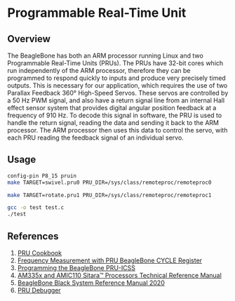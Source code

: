 # Programmable Real-Time Unit

## Overview

The BeagleBone has both an ARM processor running Linux and two Programmable Real-Time Units (PRUs). The PRUs have 32-bit cores which run independently of the ARM processor, therefore they can be programmed to respond quickly to inputs and produce very precisely timed outputs. This is necessary for our application, which requires the use of two Parallax Feedback 360° High-Speed Servos. These servos are controlled by a 50 Hz PWM signal, and also have a return signal line from an internal Hall effect sensor system that provides digital angular position feedback at a frequency of 910 Hz. To decode this signal in software, the PRU is used to handle the return signal, reading the data and sending it back to the ARM processor. The ARM processor then uses this data to control the servo, with each PRU reading the feedback signal of an individual servo.

## Usage

```bash
config-pin P8_15 pruin
make TARGET=swivel.pru0 PRU_DIR=/sys/class/remoteproc/remoteproc0
```

```bash
make TARGET=rotate.pru1 PRU_DIR=/sys/class/remoteproc/remoteproc1
```

```bash
gcc -o test test.c
./test
```

## References
1. [PRU Cookbook](https://beagleboard.org/static/prucookbook/)
2. [Frequency Measurement with PRU BeagleBone CYCLE Register](https://github.com/SuperEjik/frequency-measurement-with-PRU-BeagleBone-CYCLE-register-)
3. [Programming the BeagleBone PRU-ICSS](https://www.glennklockwood.com/embedded/beaglebone-pru.html)
4. [AM335x and AMIC110 Sitara™ Processors Technical Reference Manual](https://www.ti.com/lit/ug/spruh73q/spruh73q.pdf)
5. [BeagleBone Black System Reference Manual 2020](https://kilobaser.com/wp-content/uploads/2021/02/BBB_SRM.pdf)
6. [PRU Debugger](https://github.com/poopgiggle/prudebug)